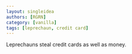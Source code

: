 ```yaml
---
layout: singleidea
authors: [RGRN]
category: [vanilla]
tags: [leprechaun, credit card]
---
```

Leprechauns steal credit cards as well as money.
